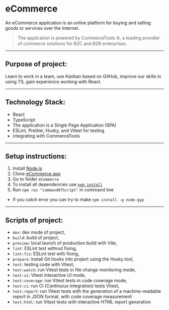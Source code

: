 # **eCommerce**

An eCommerce application is an online platform for buying and selling goods or services over the Internet.

> The application is powered by CommerceTools 🌐, a leading provider of commerce solutions for B2C and B2B enterprises.

---

## Purpose of project:

Learn to work in a team, use Kanban based on GitHub, improve our skills in using TS, gain experience working with React.

---

## Technology Stack:

- React
- TypeScript
- The application is a Single Page Application (SPA)
- ESLint, Prettier, Husky, and Vitest for testing
- integrating with CommerceTools

---

## Setup instructions:

1. Install [Node.js](https://nodejs.org/en/download/)
2. Clone [eCommerce app](https://github.com/Veronika-Kashlej/eCommerce.git)
3. Go to folder `eCommerce`
4. To install all dependencies use [`npm install`](https://docs.npmjs.com/cli/install)
5. Run `npm run "commandOfScript"` in command line

- If you catch error you can try to make `npm install -g node-gyp`

---

## Scripts of project:

- `dev`: dev mode of project,
- `build`: build of project,
- `preview`: local launch of production build with Vite,
- `lint`: ESLint test without fixing,
- `lint:fix`: ESLint test with fixing,
- `prepare`: install Git hooks into project using the Husky tool,
- `test`: testing code with Vitest,
- `test:watch`: run Vitest tests in file change monitoring mode,
- `test:ui`: Vitest interactive UI mode,
- `test:coverage`: run Vitest tests in code coverage mode,
- `test:ci`: run CI (Continuius Integration) tests Vitest,
- `test:report`: run Vitest tests with the generation of a machine-readable report in JSON format, with code coverage measurement
- `test:html`: run Vitest tests with interactive HTML report generation
